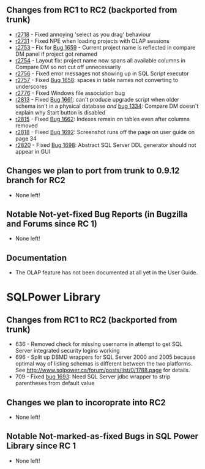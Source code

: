 ## Changes from RC1 to RC2 (backported from trunk) ##

  * [r2718](https://code.google.com/p/power-architect/source/detail?r=2718) - Fixed annoying 'select as you drag' behaviour
  * [r2731](https://code.google.com/p/power-architect/source/detail?r=2731) - Fixed NPE when loading projects with OLAP sessions
  * [r2753](https://code.google.com/p/power-architect/source/detail?r=2753) - Fix for [Bug 1659](https://code.google.com/p/power-architect/issues/detail?id=659) - Current project name is reflected in compare DM panel if project got renamed
  * [r2754](https://code.google.com/p/power-architect/source/detail?r=2754) - Layout fix: project name now spans all available columns in Compare DM so not cut off unnecessarily
  * [r2756](https://code.google.com/p/power-architect/source/detail?r=2756) - Fixed error messages not showing up in SQL Script executor
  * [r2757](https://code.google.com/p/power-architect/source/detail?r=2757) - Fixed [Bug 1658](https://code.google.com/p/power-architect/issues/detail?id=658): spaces in table names not converting to underscores
  * [r2776](https://code.google.com/p/power-architect/source/detail?r=2776) - Fixed Windows file association bug
  * [r2813](https://code.google.com/p/power-architect/source/detail?r=2813) - Fixed [Bug 1661](https://code.google.com/p/power-architect/issues/detail?id=661): can't produce upgrade script when older schema isn't in a physical database _and_ [bug 1334](https://code.google.com/p/power-architect/issues/detail?id=334): Compare DM doesn't explain why Start button is disabled
  * [r2815](https://code.google.com/p/power-architect/source/detail?r=2815) - Fixed [Bug 1662](https://code.google.com/p/power-architect/issues/detail?id=662): Indexes remain on tables even after columns removed
  * [r2818](https://code.google.com/p/power-architect/source/detail?r=2818) - Fixed [Bug 1692](https://code.google.com/p/power-architect/issues/detail?id=692): Screenshot runs off the page on user guide on page 34
  * [r2820](https://code.google.com/p/power-architect/source/detail?r=2820) - Fixed [Bug 1698](https://code.google.com/p/power-architect/issues/detail?id=698): Abstract SQL Server DDL generator should not appear in GUI

## Changes we plan to port from trunk to 0.9.12 branch for RC2 ##

  * None left!

## Notable Not-yet-fixed Bug Reports (in Bugzilla and Forums since RC 1) ##

  * None left!


## Documentation ##

  * The OLAP feature has not been documented at all yet in the User Guide.

# SQLPower Library #

## Changes from RC1 to RC2 (backported from trunk) ##

  * 636 - Removed check for missing username in attempt to get SQL Server integrated security logins working
  * 696 - Split up DBMD wrappers for SQL Server 2000 and 2005 because optimal way of listing schemas is different between the two platforms. See http://www.sqlpower.ca/forum/posts/list/0/1788.page for details.
  * 709 - Fixed [bug 1693](https://code.google.com/p/power-architect/issues/detail?id=693): Need SQL Server jdbc wrapper to strip parentheses from default value

## Changes we plan to incoroprate into RC2 ##

  * None left!

## Notable Not-marked-as-fixed Bugs in SQL Power Library since RC 1 ##

  * None left!